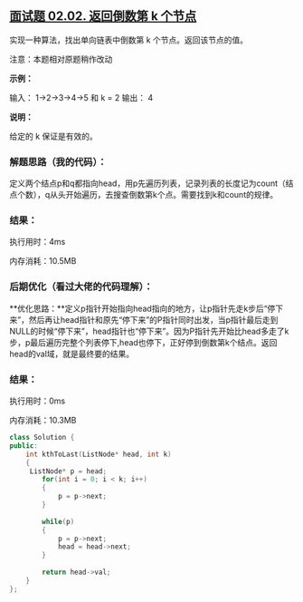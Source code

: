 ## [面试题 02.02. 返回倒数第 k 个节点](https://leetcode-cn.com/problems/kth-node-from-end-of-list-lcci/)

实现一种算法，找出单向链表中倒数第 k 个节点。返回该节点的值。

注意：本题相对原题稍作改动

**示例：**

输入： 1->2->3->4->5 和 k = 2
       输出： 4

**说明：**

给定的 k 保证是有效的。

###  **解题思路（我的代码）：**

定义两个结点p和q都指向head，用p先遍历列表，记录列表的长度记为count（结点个数），q从头开始遍历，去搜查倒数第k个点。需要找到k和count的规律。

### 结果：

执行用时：4ms

内存消耗：10.5MB



### 后期优化（看过大佬的代码理解）：

**优化思路：**定义p指针开始指向head指向的地方，让p指针先走k步后“停下来”，然后再让head指针和原先“停下来”的P指针同时出发，当p指针最后走到NULL的时候“停下来”，head指针也“停下来”。因为P指针先开始比head多走了k步，p最后遍历完整个列表停下,head也停下，正好停到倒数第k个结点。返回head的val域，就是最终要的结果。

### 结果：

执行用时：0ms

内存消耗：10.3MB



```c++
class Solution {
public:
    int kthToLast(ListNode* head, int k) 
    {
     ListNode* p = head;
        for(int i = 0; i < k; i++)
        {
            p = p->next;
        }
        
        while(p)
        {
            p = p->next;
            head = head->next;
        }
        
        return head->val;
    }
};
```

